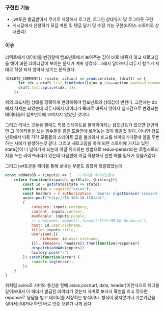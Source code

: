 ### 구현한 기능
 - jwt토큰 발급받아서 쿠키로 저장해서 로그인, 로그인 상태유지 및 로그아웃 구현
 - 게시글에서 신청하기 모집 버튼 및 댓글 달기 및 수정 기능 구현(리덕스 스토어로 상태관리)
 
 
### 이슈 
리액트에서 데이터를 변경할때 컴포넌트에서 보여주는 값이 바로 바뀌지 않고 새로고침을 해야 바뀐 데이터값이 보이는 문제가 계속 생겼다.
그래서 알아보니 리듀서 함수가 제대로 작성 되지 않아서 생기는 문제였다.

~~~javascript
[DELETE_COMMENT]: (state, action) => produce(state, (draft) => {
      let idx = draft.list.findIndex((p)=> p.id===action.payload.comment)
      draft.list.splice(idx, 1);
    })
~~~
위의 코드처럼 상태를 정확하게 변경해줘야 컴포넌트의 상태값이 변한다. 그전에는 db에서 삭제는 되었는데 리듀서에서 데이터가 똑바로 바뀌지 않아서
실시간으로 변경되는 데이터들이 컴포넌트에 보여지지 않았던 것이다.

그리고 리덕스 모듈을 짤때도 특정 스테이트를 불러와야되는 컴포넌트가 있으면 왠만하면 그 데이터들을 쓰는 함수들을 같은 모듈안에 넣어놓는 것이 좋을것 같다.
아니면 컴포넌트에서 따로 각각 모듈들의 스테이트 값을 불러와서 비교를 해야되기때문에 일을 두번하는 사례가 발생하는것 같다.
그리고 새로고침을 하게 되면 스토어에 가지고 있던 state값이 다 날아가게 되는데 이걸 유지하는 방법으로 redux-persist라는 로컬스토리지를 쓰는 라이브러리가 있는데 다음번에
이걸 적용해서 한번 해볼 필요가 있을거같다

그리고 jwt토큰을 헤더를 통해 보내는 부분도 굉장히 헷갈렸었는데 
~~~javascript
const addAdsDB = (inputs) => {   //게시글 추가하는함수
    return function(dispatch, getState, {history}){
        const id = getState(state => state);
        const axios = require("axios");
        const headers = { authorization: `Bearer ${getCookie('session')}`}
        axios.post("http://15.165.18.118/ads",
        {  
            category: inputs.category,
            content: inputs.content,
            maxPeople: inputs.people,
            // createdAt: moment().format("YYYY-MM-DD hh:mm:ss"),
            host: id.user.nickname,
            title: inputs.title,
            UsersInAd:[{
                nickname: id.user.nickname,
            }]}, {headers: headers}).then(function(response){
            dispatch(addAds(inputs))
            history.push("/")
        }).catch(function(error) {
            console.log(error);
        })
    }
}
~~~
위처럼 axios로 서버와 통신을 할때 axios.post(url, data, header)이런식으로 헤더를 같이보내서 이 헤더가 발급된 데이터가 맞는지 서버로 보내서 확인을 하고
맞으면 reponse로 응답을 받고 데이터를 저장하는 방식이다. 형식이 맞지않거나 기본키값을 실어서보내거나 하면 바로 인증 오류가 나게 된다.


